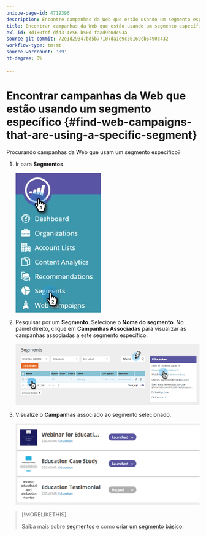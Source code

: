```yaml
---
unique-page-id: 4719396
description: Encontre campanhas da Web que estão usando um segmento específico - Documentos do Marketo - Documentação do produto
title: Encontrar campanhas da Web que estão usando um segmento específico
exl-id: 3d180fdf-dfd3-4e56-b50d-faad9b0dc93a
source-git-commit: 72e1d29347bd5b77107da1e9c30169cb6490c432
workflow-type: tm+mt
source-wordcount: '89'
ht-degree: 0%

---
```


# Encontrar campanhas da Web que estão usando um segmento específico {#find-web-campaigns-that-are-using-a-specific-segment}

Procurando campanhas da Web que usam um segmento específico?

1. Ir para **Segmentos**.

   ![](assets/new-dropdown-segments-hand-1.jpg)

1. Pesquisar por um **Segmento**. Selecione o **Nome do segmento**. No painel direito, clique em **Campanhas Associadas** para visualizar as campanhas associadas a este segmento específico.

   ![](assets/image2014-11-26-14-21-59.png)

1. Visualize o **Campanhas** associado ao segmento selecionado.

   ![](assets/image2014-11-26-14-3a25-3a30.png)

>[!MORELIKETHIS]
>
>Saiba mais sobre [segmentos](/help/marketo/product-docs/web-personalization/using-web-segments/web-segments.md) e como [criar um segmento básico](/help/marketo/product-docs/web-personalization/using-web-segments/create-a-basic-web-segment.md).
